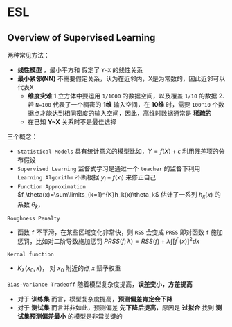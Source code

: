 # ESL

## Overview of Supervised Learning
两种常见方法：
+ **线性模型** ，最小平方和
  假定了 `Y~X` 的线性关系
+ **最小紧邻(NN)**
  不需要假定关系，认为在近邻内，X是为常数的，因此近邻可以代表X
  + **维度灾难**
    1.立方体中要运用 `1/1000` 的数据空间，以及覆盖 `1/10` 的数据
    2.若 `N=100` 代表了一个稠密的 **1维** 输入空间，在 **10维** 时，需要 `100^10` 个数据点才能达到相同密度的输入空间，因此，高维时数据通常是 **稀疏的**
  + 在已知 **Y~X** 关系时不是最佳选择

三个概念：
+ `Statistical Models` 具有统计意义的模型比如，$Y=f(X)+\epsilon$ 利用残差项的分布假设
+ `Supervised Learning` 监督式学习是通过一个 `teacher` 的监督下利用 `Learning Algorithm` 不断根据 $y_i-f(x_i)$ 来修正自己
+ `Function Approximation` $f_\theta(x)=\sum\limits_{k=1}^{K}h_k(x)\theta_k$
  估计了一系列 $h_k(x)$ 的系数 $\theta_k$，

`Roughness Penalty`
+ 函数 `f` 不平滑，在某些区域变化非常快，则 `RSS` 会变成 `PRSS` 即对函数 `f` 施加惩罚，比如对二阶导数施加惩罚
  $PRSS(f;\lambda) = RSS(f)+\lambda \int[f^{''}(x)]^2dx$

`Kernal function`
+ $K_\lambda(x_0,x)$， 对 $x_0$ 附近的点 $x$ 赋予权重

`Bias-Variance Tradeoff`
随着模型复杂度提高，**误差变小，方差提高**
+ 对于 **训练集** 而言，模型复杂度提高，**预测偏差肯定会下降**
+ 对于 **测试集** 而言并非如此，预测偏差 **先下降后提高**，原因是 **过拟合**
找到 **测试集预测偏差最小** 的模型是非常关键的
